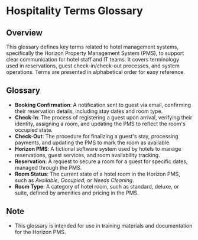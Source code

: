 # Hospitality Terms Glossary

## Overview
This glossary defines key terms related to hotel management systems, specifically the Horizon Property Management System (PMS), to support clear communication for hotel staff and IT teams. It covers terminology used in reservations, guest check-in/check-out processes, and system operations. Terms are presented in alphabetical order for easy reference.

## Glossary
- **Booking Confirmation**: A notification sent to guest via email, confirming their reservation details, including stay dates and room type.
- **Check-In**: The process of registering a guest upon arrival, verifying their identity, assigning a room, and updating the PMS to reflect the room's occupied state.
- **Check-Out**: The procedure for finalizing a guest's stay, processing payments, and updating the PMS to mark the room as available.
- **Horizon PMS**: A fictional software system used by hotels to manage reservations, guest services, and room availability tracking.
- **Reservation**: A request to secure a room for a guest for specific dates, managed through the PMS.
- **Room Status**: The current state of a hotel room in the Horizon PMS, such as *Available*, *Occupied*, or *Needs Cleaning*.
- **Room Type**: A category of hotel room, such as standard, deluxe, or suite, defined by amenities and pricing in the PMS.

## Note
- This glossary is intended for use in training materials and documentation for the Horizon PMS.
